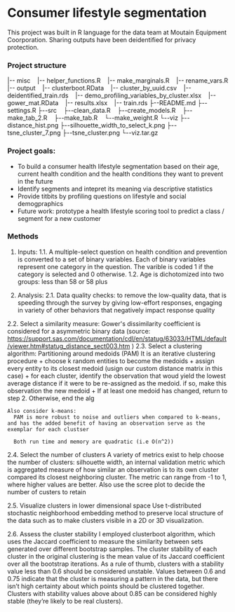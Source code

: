 # Consumer lifestyle segmentation

This project was built in R language for the data team at Moutain Equipment Coorporation. Sharing outputs have been deidentified for privacy protection. 

### Project structure

|-- misc
    |-- helper_functions.R
    |-- make_marginals.R
    |-- rename_vars.R
|-- output
    |-- clusterboot.RData
    |-- cluster_by_uuid.csv
    |-- deidentified_train.rds
    |-- demo_profiling_variables_by_cluster.xlsx
    |-- gower_mat.RData
    |-- results.xlsx
    |-- train.rds
├--README.md
├--settings.R
├--src
    ├--clean_data.R
    ├--create_models.R
    ├--make_tab_2.R
    ├--make_tab.R
    └--make_weight.R
└--viz
    ├--distance_hist.png
    ├--silhouette_width_to_select_k.png
    ├--tsne_cluster_7.png
    ├--tsne_cluster.png
    └--viz.tar.gz

### Project goals: 
- To build a consumer health lifestyle segmentation based on their age, current health condition and the health conditions they want to prevent in the future
- Identify segments and intepret its meaning via descriptive statistics
- Provide titbits by profiling questions on lifestyle and social demogpraphics
- Future work: prototype a health lifestyle scoring tool to predict a class / segment for a new customer

### Methods
1. Inputs:
  1.1. A multiple-select question on health condition and prevention is converted to a set of binary variables. Each of binary variables represent one category in the question. The varible is coded 1 if the category is selected and 0 otherwise. 
  1.2. Age is dichotomized into two groups: less than 58 or 58 plus 

2. Analysis:
  2.1. Data quality checks: to remove the low-quality data, that is speeding through the survey by giving low-effort responses, engaging in variety of other behaviors that negatively impact response quality

  2.2. Select a similarity measure: Gower's dissimilarity coefficient is considered for a asymmetric binary data (source: https://support.sas.com/documentation/cdl/en/statug/63033/HTML/default/viewer.htm#statug_distance_sect003.htm
)
  2.3. Select a clustering algorithm: 
    Partitioning around medoids (PAM)
      It is an iterative clustering procedure
      + choose k random entities to become the medoids
      + assign every entity to its closest medoid (usign our custom distance matrix in this case)
      + for each cluster, identify the observation that woud yield the lowest average distance if it were to be re-assigned as the medoid. if so, make this observation the new medoid
      + If at least one medoid has changed, return to step 2. Otherwise, end the alg

    Also consider k-means: 
      PAM is more robust to noise and outliers when compared to k-means, and has the added benefit of having an observation serve as the exemplar for each clustser

      Both run time and memory are quadratic (i.e O(n^2))
  2.4. Select the number of clusters
  A variety of metrics exist to help choose the number of clusters: silhouette width, an internal validation metric which is aggregated measure of how similar an observation is to its own cluster compared its closest neighboring cluster. The metric can range from -1 to 1, where higher values are better. 
  Also use the scree plot to decide the number of custers to retain
  
  2.5. Visualize clusters in lower dimensional space
  Use t-distributed stochastic neighborhood embedding method to preserve local structure of the data such as to make clusters visible in a 2D or 3D visualization. 

  2.6. Assess the cluster stability 
  I employed clusterboot algorithm, which uses the Jaccard coefficient to measure the similarity between sets generated over different bootstrap samples. The cluster stability of each cluster in the original clustering is the mean value of its Jaccard coefficient over all the bootstrap iterations. As a rule of thumb, clusters with a stability value less than 0.6 should be considered unstable. Values between 0.6 and 0.75 indicate that the cluster is measuring a pattern in the data, but there isn’t high certainty about which points should be clustered together. Clusters with stability values above about 0.85 can be considered highly stable (they’re likely to be real clusters).